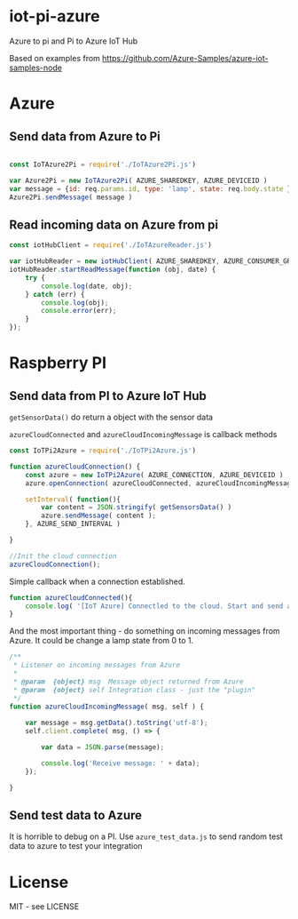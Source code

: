# iot-pi-azure
Azure to pi and Pi to Azure IoT Hub

Based on examples from https://github.com/Azure-Samples/azure-iot-samples-node

# Azure

## Send data from Azure to Pi
```javascript

const IoTAzure2Pi = require('./IoTAzure2Pi.js')

var Azure2Pi = new IoTAzure2Pi( AZURE_SHAREDKEY, AZURE_DEVICEID )
var message = {id: req.params.id, type: 'lamp', state: req.body.state }
Azure2Pi.sendMessage( message )


```


## Read incoming data on Azure from pi

```javascript
const iotHubClient = require('./IoTAzureReader.js')

var iotHubReader = new iotHubClient( AZURE_SHAREDKEY, AZURE_CONSUMER_GROUP, AZURE_DEVICEID );
iotHubReader.startReadMessage(function (obj, date) {
    try {
        console.log(date, obj);
    } catch (err) {
        console.log(obj);
        console.error(err);
    }
});


```

# Raspberry PI

## Send data from PI to Azure IoT Hub

`getSensorData()` do return a object with the sensor data

`azureCloudConnected` and `azureCloudIncomingMessage` is callback methods

```javascript
const IoTPi2Azure = require('./IoTPi2Azure.js')

function azureCloudConnection() {
	const azure = new IoTPi2Azure( AZURE_CONNECTION, AZURE_DEVICEID )
	azure.openConnection( azureCloudConnected, azureCloudIncomingMessage )

	setInterval( function(){
		var content = JSON.stringify( getSensorsData() )
		azure.sendMessage( content );
	}, AZURE_SEND_INTERVAL )

}

//Init the cloud connection
azureCloudConnection();
```

Simple callback when a connection established. 

```javascript
function azureCloudConnected(){
	console.log( '[IoT Azure] Connectled to the cloud. Start and send a message!')
}
```

And the most important thing - do something on incoming messages from Azure. 
It could be change a lamp state from 0 to 1. 
```javascript
/**
 * Listener on incoming messages from Azure
 * 
 * @param  {object} msg  Message object returned from Azure
 * @param  {object} self Integration class - just the "plugin"
 */
function azureCloudIncomingMessage( msg, self ) {
	
	var message = msg.getData().toString('utf-8');
	self.client.complete( msg, () => {

		var data = JSON.parse(message);

		console.log('Receive message: ' + data);
	});

}
```

## Send test data to Azure
It is horrible to debug on a PI. Use `azure_test_data.js` to send random test data to azure to test your integration

# License
MIT - see LICENSE